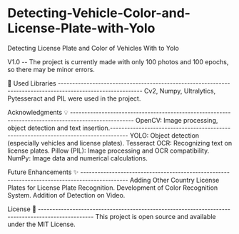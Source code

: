 # Detecting-Vehicle-Color-and-License-Plate-with-Yolo
Detecting License Plate and Color of Vehicles With to Yolo

V1.0 -- The project is currently made with only 100 photos and 100 epochs, so there may be minor errors.

🚀 Used Libraries -----------------------------------------------------------------------------------------------------------
Cv2, Numpy, Ultralytics, Pytesseract and PIL were used in the project.

Acknowledgments 💡 ----------------------------------------------------------------------------------------------------
OpenCV: Image processing, object detection and text insertion.------------------------------------------------------------------------------------
YOLO: Object detection (especially vehicles and license plates).
Tesseract OCR: Recognizing text on license plates.
Pillow (PIL): Image processing and OCR compatibility.
NumPy: Image data and numerical calculations.

Future Enhancements ✨ ----------------------------------------------------------------------------------------------
Adding Other Country License Plates for License Plate Recognition.
Development of Color Recognition System.
Addition of Detection on Video.

License 📝 -------------------------------------------------------------------------------------------------
This project is open source and available under the MIT License.
